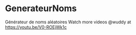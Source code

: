 # GenerateurNoms
Générateur de noms aléatoires
Watch more videos @wuddy at https://youtu.be/V0-ROEjWk1c
